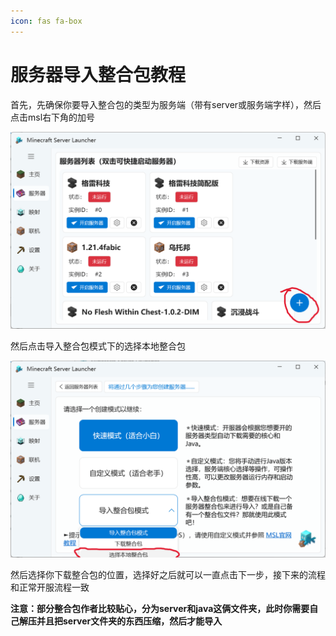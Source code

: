 ```yaml
---
icon: fas fa-box
---
```

# 服务器导入整合包教程

首先，先确保你要导入整合包的类型为服务端（带有server或服务端字样），然后点击msl右下角的加号

![](./assets/屏幕截图2025-04-13135113.png)

然后点击导入整合包模式下的选择本地整合包

![](./assets/屏幕截图2025-04-13135250.png)

然后选择你下载整合包的位置，选择好之后就可以一直点击下一步，接下来的流程和正常开服流程一致

**注意：部分整合包作者比较贴心，分为server和java这俩文件夹，此时你需要自己解压并且把server文件夹的东西压缩，然后才能导入**